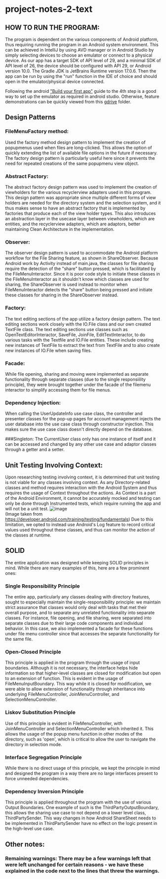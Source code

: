 # project-notes-2-text

## HOW TO RUN THE PROGRAM:
The program is dependent on the various components of Android platform, thus requiring running the program in an Android system environment. This can be achieved in IntelliJ by using AVD manager or in Android Studio by simply selecting devices to choose an emulator or connect to a physical device. As our app has a target SDK of API level of 29, and a minimal SDK of API level of 26, the device should be configured with API 29, or Android version 10.0. The Gradle JDK is JetBrains Runtime version 17.0.6. Then the app can be run by using the "run" function in the IDE of choice and should open in the emulator/physical device connected. 

Following the android ["Build your first app"](https://developer.android.com/codelabs/build-your-first-android-app#0) guide to the 4th step is a good way to set up the emulator as required in android studio. Otherwise, feature demonstrations can be quickly viewed from this [gdrive](https://drive.google.com/drive/folders/1-Xp3OHFaEYvpY8-pLJ4wdnEGRybp_TFn?usp=sharing) folder.

## Design Patterns

### FileMenuFactory method:
Used the factory method design pattern to implement the creation of popupmenus used when files are long-clicked. This allows the option of quickly extending the list of available file options in the future if necessary. The factory design pattern is particularly useful here since it prevents the need for repeated creations of the same popupmenu view object.

### Abstract Factory:
The abstract factory design pattern was used to implement the creation of viewholders for the various recyclerview adapters used in this program. This design pattern was appropriate since multiple different forms of view holders are needed for the directory system and the selection system, and it thus makes sense to have an abstract factory that is implemented by factories that produce each of the view holder types. This also introduces an abstraction layer in the usecase layer between viewholders, which are entities, and the recyclerview adapters, which are adaptors, better maintaining Clean Architecture in the implementation.


### Observer:
The observer design pattern is used to accommodate the Android platform workflow for the File Sharing feature, as shown in ShareObserver. Because Android work by Activity instead of main.java, the classes for file sharing require the detection of the "share" button pressed, which is facilitated by the FileMenuInteractor. Since it is poor code style to initiate these classes in the FileMenuInteractor as it shouldn't know which classes are used for sharing, the ShareObserver is used instead to monitor when FileMenuInteractor detects the "share" button being pressed and initiate these classes for sharing in the ShareObserver instead. 


### Factory:
The text editing sections of the app utilize a factory design pattern. The text editing sections work closely with the IO.File class and our own created TextFile class. The text editing sections use classes such as OpenTextEditorInteractor, SaveFile, JoinFile, EditTextInteractor, to do various tasks with the Textfile and IO.File entities. These include creating new instances of TextFile to extract the text from TextFile and to also create new instances of IO.File when saving files. 

### Facade:
While file opening, sharing and moving were implemented as separate functionality through separate classes (due to the single responsiility principle), they were brought together under the facade of the filemenu interactor to simplify accessing them for file menus.

### Dependency Injection:
When calling the UserUpdateInfo use case class, the controller and presenter classes for the pop-up pages for account management injects the user database into the use case class through constructor injection. This makes sure the use case class doesn't directly depend on the database.

###Singleton:
The CurrentUser class only has one instance of itself and it can be accessed and changed by any other use case and adaptor classes through a getter and a setter.


## Unit Testing Involving Context:
Upon researching testing involving context, it is determined that unit testing is not viable for any classes involving context. As any Directory-related classes and method requires interaction with the Android System and thus requires the usage of Context throughout the actions. As Context is a part of the Android Environment, it cannot be accurately mocked and testing can only be done through Instrumented tests, which require running the app and will not be a unit test. 
![image](https://github.com/CSC207-2023Y-UofT/project-notes-2-text/assets/133291994/3159dc9b-92f2-4db1-bc8c-5c72cbdc58b8)  
(Image taken from https://developer.android.com/training/testing/fundamentals) Due to this limitation, we opted to instead use Android's Log feature to record critical values used throughout these classes, and thus can monitor the action of the classes at runtime. 


## SOLID
The entire application was designed while keeping SOLID principles in mind. While there are many examples of this, here are a few prominent ones:

### Single Responsibility Principle
The entire app, particularly any classes dealing with directory features, sought to especially maintain the single-responsibility principle: we maintain strict assurance that classes would only deal with tasks that met their overall purpose, and to separate any unrelated functionality into separate classes. For instance, file opening, and file sharing, were separated into separate classes due to their large code components and individual behavior. In this case, we also implemented a facade for these functions under file menu controller since that accesses the separate functionality for the same file.

### Open-Closed Principle
This principle is applied in the program through the usage of input boundaries. Although it is not necessary, the interface helps hide information so that higher-level classes are closed for modification but open to an extension of function. This is evident in the usage of FileMenuInputBoundary. This way while it is closed for modification, we were able to allow extension of functionality through inheritance into underlying FileMenuController, JoinMenuController, and SelectionMenuController. 

### Liskov Substitution Principle
Use of this principle is evident in FileMenuController, with JoinMenuController and SelectionMenuController which inherited it. This allows the usage of the popup menu function in other modes of the directory, such as 'open', which is critical to allow the user to navigate the directory in selection mode. 

### Interface Segregation Principle
While there is no direct usage of this principle, we kept the principle in mind and designed the program in a way there are no large interfaces present to force unneeded dependencies. 

### Dependency Inversion Principle
This principle is applied throughout the program with the use of various Output Boundaries. One example of such is the ThirdPartyOutputBoundary, this allows the sharing use case to not depend on a lower level class, ThirdPartySender. This way changes in how Android ShareSheet needs to be implemented in ThirdPartySender have no effect on the logic present in the high-level use case. 


## Other notes:

### Remaining warnings: There may be a few warnings left that were left unchanged for certain reasons - we have these explained in the code next to the lines that threw the warnings.

